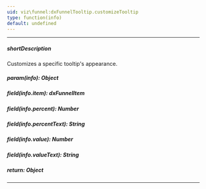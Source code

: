 ```yaml
---
uid: viz\funnel:dxFunnelTooltip.customizeTooltip
type: function(info)
default: undefined
---
```

---
##### shortDescription
Customizes a specific tooltip's appearance.

##### param(info): Object
<!-- Description goes here -->

##### field(info.item): dxFunnelItem
<!-- Description goes here -->

##### field(info.percent): Number
<!-- Description goes here -->

##### field(info.percentText): String
<!-- Description goes here -->

##### field(info.value): Number
<!-- Description goes here -->

##### field(info.valueText): String
<!-- Description goes here -->

##### return: Object
<!-- Description goes here -->

---
<!--
#include dataviz-customize-tooltip-return
-->